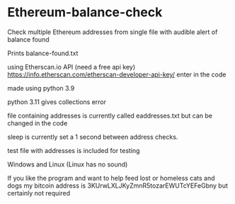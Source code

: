 # Ethereum-balance-check

Check multiple Ethereum addresses from single file with audible alert of balance found<p>

Prints balance-found.txt

using Etherscan.io API (need a free api key) https://info.etherscan.com/etherscan-developer-api-key/ enter in the code

made using python 3.9

python 3.11 gives collections error

file containing addresses is currently called eaddresses.txt but can be changed in the code

sleep is currently set a 1 second between address checks.

test file with addresses is included for testing

Windows and Linux (Linux has no sound)

If you like the program and want to help feed lost or homeless cats and dogs my bitcoin address is 3KUrwLXLJKyZmnR5tozarEWUTcYEFeGbny but certainly not required
